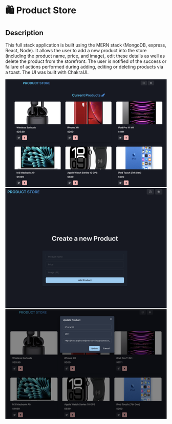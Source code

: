 # 🛍️ Product Store

## Description

This full stack application is built using the MERN stack (MongoDB, express, React, Node). It allows the user to add a new product into the store (including the product name, price, and image), edit these details as well as delete the product from the storefront. The user is notified of the success or failure of actions performed during adding, editing or deleting products via a toast. The UI was built with ChakraUI.

![Homepage](pictures/homepage.png)
![Add Product](pictures/add-product.png)
![Edit Product](pictures/edit-product.png)
